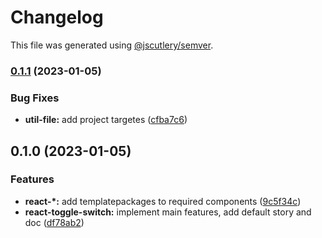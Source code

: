 # Changelog

This file was generated using [@jscutlery/semver](https://github.com/jscutlery/semver).

### [0.1.1](https://gitlab.migoinc.com/migotv/paintbox/compare/react-toggle-switch@0.1.0...react-toggle-switch@0.1.1) (2023-01-05)


### Bug Fixes

* **util-file:** add project targetes ([cfba7c6](https://gitlab.migoinc.com/migotv/paintbox/commit/cfba7c67e11ba995f9b56db07bdcc14d3ff03ad6))

## 0.1.0 (2023-01-05)


### Features

* **react-*:** add templatepackages to required components ([9c5f34c](https://gitlab.migoinc.com/migotv/paintbox/commit/9c5f34c7228b7d09f82fbb8409fd1a1edcefed45))
* **react-toggle-switch:** implement main features, add default story and doc ([df78ab2](https://gitlab.migoinc.com/migotv/paintbox/commit/df78ab243299cea3fc050e5e0a226d8d7488b09c))
